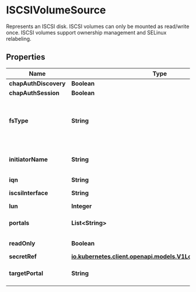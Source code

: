 

# ISCSIVolumeSource

Represents an ISCSI disk. ISCSI volumes can only be mounted as read/write once. ISCSI volumes support ownership management and SELinux relabeling.
## Properties

Name | Type | Description | Notes
------------ | ------------- | ------------- | -------------
**chapAuthDiscovery** | **Boolean** | whether support iSCSI Discovery CHAP authentication |  [optional]
**chapAuthSession** | **Boolean** | whether support iSCSI Session CHAP authentication |  [optional]
**fsType** | **String** | Filesystem type of the volume that you want to mount. Tip: Ensure that the filesystem type is supported by the host operating system. Examples: \&quot;ext4\&quot;, \&quot;xfs\&quot;, \&quot;ntfs\&quot;. Implicitly inferred to be \&quot;ext4\&quot; if unspecified. More info: https://kubernetes.io/docs/concepts/storage/volumes#iscsi |  [optional]
**initiatorName** | **String** | Custom iSCSI Initiator Name. If initiatorName is specified with iscsiInterface simultaneously, new iSCSI interface &lt;target portal&gt;:&lt;volume name&gt; will be created for the connection. |  [optional]
**iqn** | **String** | Target iSCSI Qualified Name. | 
**iscsiInterface** | **String** | iSCSI Interface Name that uses an iSCSI transport. Defaults to &#39;default&#39; (tcp). |  [optional]
**lun** | **Integer** | iSCSI Target Lun number. | 
**portals** | **List&lt;String&gt;** | iSCSI Target Portal List. The portal is either an IP or ip_addr:port if the port is other than default (typically TCP ports 860 and 3260). |  [optional]
**readOnly** | **Boolean** | ReadOnly here will force the ReadOnly setting in VolumeMounts. Defaults to false. |  [optional]
**secretRef** | [**io.kubernetes.client.openapi.models.V1LocalObjectReference**](io.kubernetes.client.openapi.models.V1LocalObjectReference.md) |  |  [optional]
**targetPortal** | **String** | iSCSI Target Portal. The Portal is either an IP or ip_addr:port if the port is other than default (typically TCP ports 860 and 3260). | 




